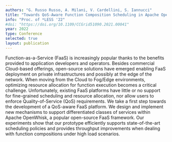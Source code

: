 ```yaml
---
authors: "G. Russo Russo, A. Milani, V. Cardellini, S. Iannucci"
title: "Towards QoS-Aware Function Composition Scheduling in Apache OpenWhisk"
info: "Proc. of *LESS '22"
#doi: "https://doi.org/10.1109/CCGrid51090.2021.00041"
year: 2022
type: Conference
selected: true
layout: publication
---
```


Function-as-a-Service (FaaS) is increasingly popular
thanks to the benefits provided to application developers and operators. Besides commercial Cloud-based offerings, open-source
solutions have emerged enabling FaaS deployment on private
infrastructures and possibly at the edge of the network. When
moving from the Cloud to Fog/Edge environments, optimizing
resource allocation for function execution becomes a critical
challenge. Unfortunately, existing FaaS platforms have little or no
support for fine-grained scheduling and resource allocation, nor
allow users to enforce Quality-of-Service (QoS) requirements. We
take a first step towards the development of a QoS-aware FaaS
platform. We design and implement new mechanisms to support
differentiated classes of services within Apache OpenWhisk, a
popular open-source FaaS framework. Our experiments show
that our prototype efficiently supports state-of-the-art scheduling
policies and provides throughput improvements when dealing
with function compositions under high load scenarios.
